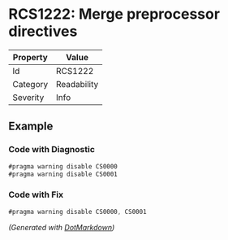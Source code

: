 # RCS1222: Merge preprocessor directives

| Property | Value       |
| -------- | ----------- |
| Id       | RCS1222     |
| Category | Readability |
| Severity | Info        |

## Example

### Code with Diagnostic

```csharp
#pragma warning disable CS0000
#pragma warning disable CS0001
```

### Code with Fix

```csharp
#pragma warning disable CS0000, CS0001
```


*\(Generated with [DotMarkdown](http://github.com/JosefPihrt/DotMarkdown)\)*